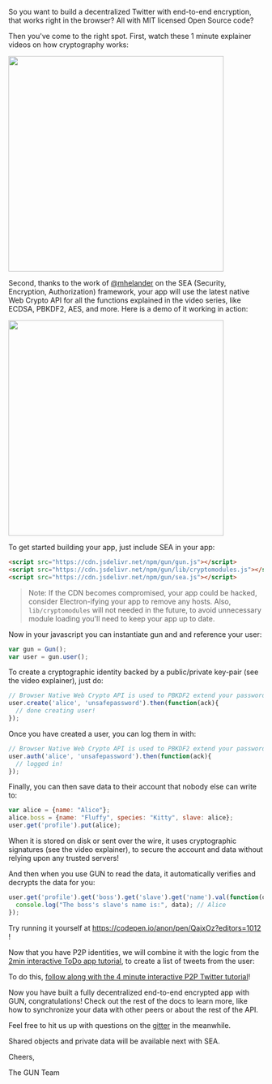 So you want to build a decentralized Twitter with end-to-end encryption, that works right in the browser? All with MIT licensed Open Source code?

Then you've come to the right spot. First, watch these 1 minute explainer videos on how cryptography works:

<a href="http://gun.js.org/explainers/data/security.html" title="2 min demo of auth"><img src="http://img.youtube.com/vi/ccKThyaDR30/0.jpg" width="425px"></a>

Second, thanks to the work of [@mhelander](https://github.com/mhelander) on the SEA (Security, Encryption, Authorization) framework, your app will use the latest native Web Crypto API for all the functions explained in the video series, like ECDSA, PBKDF2, AES, and more. Here is a demo of it working in action:

<a href="https://youtu.be/52Z72bDCtMU" title="2 min demo of auth"><img src="http://img.youtube.com/vi/52Z72bDCtMU/0.jpg" width="425px"></a>

To get started building your app, just include SEA in your app:

```html
<script src="https://cdn.jsdelivr.net/npm/gun/gun.js"></script>
<script src="https://cdn.jsdelivr.net/npm/gun/lib/cryptomodules.js"></script>
<script src="https://cdn.jsdelivr.net/npm/gun/sea.js"></script>
```

> Note: If the CDN becomes compromised, your app could be hacked, consider Electron-ifying your app to remove any hosts. Also, `lib/cryptomodules` will not needed in the future, to avoid unnecessary module loading you'll need to keep your app up to date.

Now in your javascript you can instantiate gun and and reference your user:

```javascript
var gun = Gun();
var user = gun.user();
```

To create a cryptographic identity backed by a public/private key-pair (see the video explainer), just do:

```javascript
// Browser Native Web Crypto API is used to PBKDF2 extend your password.
user.create('alice', 'unsafepassword').then(function(ack){
  // done creating user!
});
```

Once you have created a user, you can log them in with:

```javascript
// Browser Native Web Crypto API is used to PBKDF2 extend your password.
user.auth('alice', 'unsafepassword').then(function(ack){
  // logged in!
});
```

Finally, you can then save data to their account that nobody else can write to:

```javascript
var alice = {name: "Alice"};
alice.boss = {name: "Fluffy", species: "Kitty", slave: alice};
user.get('profile').put(alice);
```

When it is stored on disk or sent over the wire, it uses cryptographic signatures (see the video explainer), to secure the account and data without relying upon any trusted servers!

And then when you use GUN to read the data, it automatically verifies and decrypts the data for you:

```javascript
user.get('profile').get('boss').get('slave').get('name').val(function(data){
  console.log("The boss's slave's name is:", data); // Alice
});
```

Try running it yourself at https://codepen.io/anon/pen/QajxOz?editors=1012 !

Now that you have P2P identities, we will combine it with the logic from the [2min interactive ToDo app tutorial](http://gun.js.org/think.html), to create a list of tweets from the user:

To do this, [follow along with the 4 minute interactive P2P Twitter tutorial](https://scrimba.com/c/c2gBgt4)!

Now you have built a fully decentralized end-to-end encrypted app with GUN, congratulations! Check out the rest of the docs to learn more, like how to synchronize your data with other peers or about the rest of the API.

Feel free to hit us up with questions on the [gitter](https://gitter.im/amark/gun) in the meanwhile.

Shared objects and private data will be available next with SEA.

Cheers,

The GUN Team